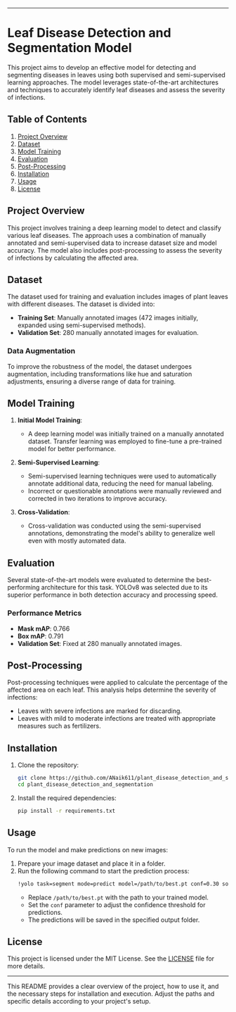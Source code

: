 

---

# Leaf Disease Detection and Segmentation Model

This project aims to develop an effective model for detecting and segmenting diseases in leaves using both supervised and semi-supervised learning approaches. The model leverages state-of-the-art architectures and techniques to accurately identify leaf diseases and assess the severity of infections.

## Table of Contents
1. [Project Overview](#project-overview)
2. [Dataset](#dataset)
3. [Model Training](#model-training)
4. [Evaluation](#evaluation)
5. [Post-Processing](#post-processing)
6. [Installation](#installation)
7. [Usage](#usage)
8. [License](#license)

## Project Overview
This project involves training a deep learning model to detect and classify various leaf diseases. The approach uses a combination of manually annotated and semi-supervised data to increase dataset size and model accuracy. The model also includes post-processing to assess the severity of infections by calculating the affected area.

## Dataset
The dataset used for training and evaluation includes images of plant leaves with different diseases. The dataset is divided into:
- **Training Set**: Manually annotated images (472 images initially, expanded using semi-supervised methods).
- **Validation Set**: 280 manually annotated images for evaluation.

### Data Augmentation
To improve the robustness of the model, the dataset undergoes augmentation, including transformations like hue and saturation adjustments, ensuring a diverse range of data for training.

## Model Training
1. **Initial Model Training**:
   - A deep learning model was initially trained on a manually annotated dataset. Transfer learning was employed to fine-tune a pre-trained model for better performance.
   
2. **Semi-Supervised Learning**:
   - Semi-supervised learning techniques were used to automatically annotate additional data, reducing the need for manual labeling.
   - Incorrect or questionable annotations were manually reviewed and corrected in two iterations to improve accuracy.

3. **Cross-Validation**:
   - Cross-validation was conducted using the semi-supervised annotations, demonstrating the model's ability to generalize well even with mostly automated data.

## Evaluation
Several state-of-the-art models were evaluated to determine the best-performing architecture for this task. YOLOv8 was selected due to its superior performance in both detection accuracy and processing speed.

### Performance Metrics
- **Mask mAP**: 0.766
- **Box mAP**: 0.791
- **Validation Set**: Fixed at 280 manually annotated images.

## Post-Processing
Post-processing techniques were applied to calculate the percentage of the affected area on each leaf. This analysis helps determine the severity of infections:
- Leaves with severe infections are marked for discarding.
- Leaves with mild to moderate infections are treated with appropriate measures such as fertilizers.

## Installation
1. Clone the repository:
   ```bash
   git clone https://github.com/ANaik611/plant_disease_detection_and_segmentation.git
   cd plant_disease_detection_and_segmentation

   ```

2. Install the required dependencies:
   ```bash
   pip install -r requirements.txt
   ```

## Usage
To run the model and make predictions on new images:

1. Prepare your image dataset and place it in a folder.
2. Run the following command to start the prediction process:
   ```bash
   !yolo task=segment mode=predict model=/path/to/best.pt conf=0.30 source=/path/to/images project=/path/to/output
   ```
   - Replace `/path/to/best.pt` with the path to your trained model.
   - Set the `conf` parameter to adjust the confidence threshold for predictions.
   - The predictions will be saved in the specified output folder.

## License
This project is licensed under the MIT License. See the [LICENSE](LICENSE) file for more details.

---

This README provides a clear overview of the project, how to use it, and the necessary steps for installation and execution. Adjust the paths and specific details according to your project's setup.
